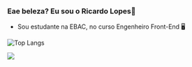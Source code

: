 ### Eae beleza? Eu sou o Ricardo Lopes👋

- Sou estudante na EBAC, no curso Engenheiro Front-End 🖥️

![Top Langs](https://github-readme-stats.vercel.app/api/top-langs/?username=RicardoLopesFV&layout=donut&theme=dracula)

<a href="https://www.instagram.com/ricardo_lopesfv/" target="_blank"><img src="https://img.shields.io/badge/Instagram-E4405F?style=for-the-badge&logo=instagram&logoColor=white"></a>
